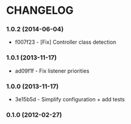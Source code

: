 # CHANGELOG

### 1.0.2 (2014-06-04)

 * f007f23 - [Fix] Controller class detection

### 1.0.1 (2013-11-17)

 * ad09f1f - Fix listener priorities

### 1.0.0 (2013-11-17)

 * 3e15b5d - Simplify configuration + add tests

### 0.1.0 (2012-02-27)
